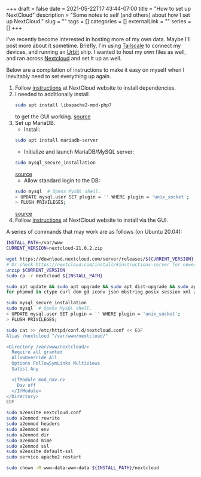+++
draft = false
date = 2021-05-22T17:43:44-07:00
title = "How to set up NextCloud"
description = "Some notes to self (and others) about how I set up NextCloud."
slug = ""
tags = []
categories = []
externalLink = ""
series = []
+++

I've recently become interested in hosting more of my own data.
Maybe I'll post more about it sometime.
Briefly, I'm using
[Tailscale](https://tailscale.com/)
to connect my devices, and running an
[Urbit](https://urbit.org/)
ship.
I wanted to host my own files as well, and ran across
[Nextcloud](https://nextcloud.com/)
and set it up as well.

Below are a compilation of instructions to make it easy on myself when I inevitably need to set everything up again.

1. Follow
   [instructions](https://docs.nextcloud.com/server/latest/admin_manual/installation/source_installation.html)
   at NextCloud website to install dependencies.
1. I needed to additionally install
   ```bash
   sudo apt install libapache2-mod-php7
   ```
   to get the GUI working.
   [source](https://help.nextcloud.com/t/nextcloud-nightmare-php-code-is-shown-instead-of-web-interface/66661/5)
1. Set up MariaDB.
   * Install:
   ```bash
   sudo apt install mariadb-server
   ```
   * Initialize and launch MariaDB/MySQL server:
   ```bash
   sudo mysql_secure_installation
   ```
   [source](https://computingforgeeks.com/how-to-install-mariadb-on-ubuntu-focal-fossa/)
   * Allow standard login to the DB:
   ```bash
   sudo mysql  # Opens MySQL shell.
   > UPDATE mysql.user SET plugin = '' WHERE plugin = 'unix_socket';
   > FLUSH PRIVILEGES;
   ```
   [source](https://stackoverflow.com/a/43424234)
1. Follow
   [instructions](https://docs.nextcloud.com/server/latest/admin_manual/installation/installation_wizard.html)
   at NextCloud website to install via the GUI.

A series of commands that may work are as follows (on Ubuntu 20.04):
```bash
INSTALL_PATH=/var/www
CURRENT_VERSION=nextcloud-21.0.2.zip

wget https://download.nextcloud.com/server/releases/${CURRENT_VERSION}
# Or check https://nextcloud.com/install/#instructions-server for newest versions
unzip $CURRENT_VERSION
sudo cp -r nextcloud ${INSTALL_PATH}

sudo apt update && sudo apt upgrade && sudo apt dist-upgrade && sudo apt autoremove && sudo apt install mariadb-server apache2 php7.4 libapache2-mod-php7 ffmpeg
for phpmod in ctype curl dom gd iconv json mbstring posix session xml zip zlib mysql fileinfo bz2 intl ldap smbclient ftp imap bcmap gmp exif imagick; do sudo apt install php7.4-${phpmod}; done

sudo mysql_secure_installation
sudo mysql  # Opens MySQL shell.
> UPDATE mysql.user SET plugin = '' WHERE plugin = 'unix_socket';
> FLUSH PRIVILEGES;

sudo cat >> /etc/httpd/conf.d/nextcloud.conf << EOF
Alias /nextcloud "/var/www/nextcloud/"

<Directory /var/www/nextcloud/>
  Require all granted
  AllowOverride All
  Options FollowSymLinks MultiViews
  Satist Any

  <IfModule mod_dav.c>
    Dav off
  </IfModule>
</Directory>
EOF

sudo a2ensite nextcloud.conf
sudo a2enmod rewrite
sudo a2enmod headers
sudo a2enmod env
sudo a2enmod dir
sudo a2enmod mime
sudo a2enmod ssl
sudo a2ensite default-ssl
sudo service apache2 restart

sudo chown -R www-data:www-data ${INSTALL_PATH}/nextcloud
```
